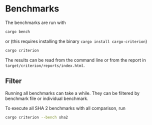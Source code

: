 # Benchmarks

The benchmarks are run with

```sh
cargo bench
```

or (this requires installing the binary `cargo install cargo-criterion`)

```sh
cargo criterion
```

The results can be read from the command line or from the report in `target/criterion/reports/index.html`.

## Filter

Running all benchmarks can take a while.
They can be filtered by benchmark file or individual benchmark.

To execute all SHA 2 benchmarks with all comparison, run

```sh
cargo criterion --bench sha2
```
